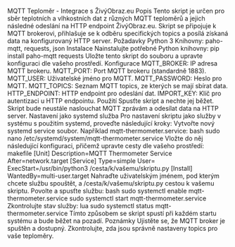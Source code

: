 MQTT Teploměr - Integrace s ŽivýObraz.eu Popis Tento skript je určen pro sběr teplotních a vlhkostních dat z různých MQTT teploměrů a jejich následné odeslání na HTTP endpoint 
ŽivýObraz.eu. Skript se připojuje k MQTT brokerovi, přihlašuje se k odběru specifických topics a posílá získaná data na konfigurovaný HTTP server. Požadavky
    Python 3 Knihovny: paho-mqtt, requests, json Instalace Nainstalujte potřebné Python knihovny: pip install paho-mqtt requests Uložte tento skript do souboru a upravte konfiguraci 
    dle vašeho prostředí.
Konfigurace MQTT_BROKER: IP adresa MQTT brokeru. MQTT_PORT: Port MQTT brokeru (standardně 1883). MQTT_USER: Uživatelské jméno pro MQTT. MQTT_PASSWORD: Heslo pro MQTT. MQTT_TOPICS: 
    Seznam MQTT topics, ze kterých se mají sbírat data. HTTP_ENDPOINT: HTTP endpoint pro odeslání dat. IMPORT_KEY: Klíč pro autentizaci u HTTP endpointu.
Použití Spusťte skript a nechte jej běžet. Skript bude neustále naslouchat MQTT zprávám a odesílat data na HTTP server. Nastavení jako systemd služba Pro nastavení skriptu jako 
služby v systému s použitím systemd, proveďte následující kroky:
    Vytvořte nový systemd service soubor. Například mqtt-thermometer.service: bash sudo nano /etc/systemd/system/mqtt-thermometer.service Vložte do něj následující konfiguraci, 
přičemž upravte cesty dle vašeho prostředí: makefile [Unit] Description=MQTT Thermometer Service After=network.target [Service] Type=simple User=<username> ExecStart=/usr/bin/python3 
/cesta/k/vašemu/skriptu.py [Install] WantedBy=multi-user.target Nahraďte <username> uživatelským jménem, pod kterým chcete službu spouštět, a /cesta/k/vašemu/skriptu.py cestou k 
vašemu skriptu. Povolte a spusťte službu: bash sudo systemctl enable mqtt-thermometer.service sudo systemctl start mqtt-thermometer.service Zkontrolujte stav služby: lua
    sudo systemctl status mqtt-thermometer.service Tímto způsobem se skript spustí při každém startu systému a bude běžet na pozadí. Poznámky Ujistěte se, že MQTT broker je spuštěn a 
    dostupný.
    Zkontrolujte, zda jsou správně nastaveny topics pro vaše teploměry.
